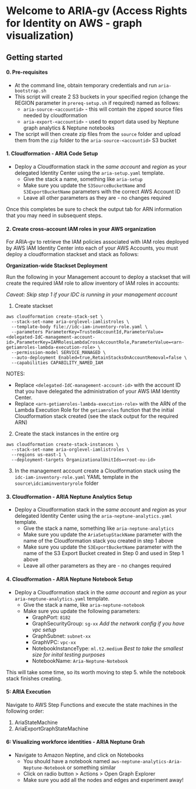 # Welcome to ARIA-gv (Access Rights for Identity on AWS - graph visualization)

## Getting started

#### 0. Pre-requisites

* At the command line, obtain temporary credentials and run `aria-bootstrap.sh`
* This script will create 2 S3 buckets in your specified region (change the REGION parameter in `prereq-setup.sh` if required) named as follows:
    * `aria-source-<accountid>` - this will contain the zipped source files needed by cloudformation
    * `aria-export-<accountid>` - used to export data used by Neptune graph analytics & Neptune notebooks
* The script will then create zip files from the `source` folder and upload them from the `zip` folder to the `aria-source-<accountid>` S3 bucket

#### 1. Cloudformation - ARIA Code Setup

* Deploy a Cloudformation stack in the *same account* and *region* as your delegated Identity Center using the `aria-setup.yaml` template.
  * Give the stack a name, something like `aria-setup`
  * Make sure you update the `S3SourceBucketName` and `S3ExportBucketName` parameters with the correct AWS Account ID
  * Leave all other parameters as they are - no changes required
  
Once this completes be sure to check the output tab for ARN information that you may need in subsequent steps.

#### 2. Create cross-account IAM roles in your AWS organization

For ARIA-gv to retrieve the IAM policies associated with IAM roles deployed by AWS IAM Identity Center into each of your AWS Accounts, you must deploy a cloudformation stackset and stack as follows:

__Organization-wide Stackset Deployment__

Run the following in your Management account to deploy a stackset that will create the required IAM role to allow inventory of IAM roles in accounts:

*Caveat: Skip step 1 if your IDC is running in your management account*

1. Create stackset
 
```
aws cloudformation create-stack-set \
  --stack-set-name aria-orglevel-iamlistroles \
  --template-body file://idc-iam-inventory-role.yaml \
  --parameters ParameterKey=TrustedAccountId,ParameterValue=<delegated-IdC-management-account-id>,ParameterKey=IAMRolesLambdaCrossAccountRole,ParameterValue=<arn-getiamroles-lambda-execution-role> \
  --permission-model SERVICE_MANAGED \
  --auto-deployment Enabled=true,RetainStacksOnAccountRemoval=false \
  --capabilities CAPABILITY_NAMED_IAM
```

NOTES:
* Replace `<delegated-IdC-management-account-id>` with the account ID that you have delegated the administration of your AWS IAM Identity Center.
* Replace `<arn-getiamroles-lambda-execution-role>` with the ARN of the Lambda Execution Role for the `getiamroles` function that the initial Cloudformation stack created (see the stack output for the required ARN)
  
2. Create the stack instances in the entire org

```
aws cloudformation create-stack-instances \
  --stack-set-name aria-orglevel-iamlistroles \
  --regions us-east-1 \
  --deployment-targets OrganizationalUnitIds=<root-ou-id>
```

3. In the management account create a Cloudformation stack using the `idc-iam-inventory-role.yaml` YAML template in the `source\idciaminventoryrole` folder

#### 3. Cloudformation - ARIA Neptune Analytics Setup

* Deploy a Cloudformation stack in the *same account* and *region* as your delegated Identity Center using the `aria-neptune-analytics.yaml` template.
  * Give the stack a name, something like `aria-neptune-analytics`
  * Make sure you update the `AriaSetupStackName` parameter with the name of the Cloudformation stack you created in step 1 above
  * Make sure you update the `S3ExportBucketName` parameter with the name of the S3 Export Bucket created in Step 0 and used in Step 1 above
  * Leave all other parameters as they are - no changes required


#### 4. Cloudformation - ARIA Neptune Notebook Setup

* Deploy a Cloudformation stack in the *same account* and *region* as your `aria-neptune-analytics.yaml` template.
  * Give the stack a name, like `aria-neptune-notebook`
  * Make sure you update the following parameters:
    * GraphPort: `8182`
    * GraphSecurityGroup: `sg-xx` *Add the network config if you have vpc setup*
    * GraphSubnet: `subnet-xx`
    * GraphVPC: `vpc-xx`
    * NotebookInstanceType: `ml.t2.medium` *Best to take the smallest size for inital testing purposes*
    * NotebookName: `Aria-Neptune-Notebook`

This will take some time, so its worth moving to step 5. while the notebook stack finishes creating. 

#### 5: ARIA Execution 

Navigate to AWS Step Functions and execute the state machines in the following order:

1. AriaStateMachine
2. AriaExportGraphStateMachine


#### 6: Visualizing workforce identities - ARIA Neptune Grah

* Navigate to Amazon Neptine, and click on Notebooks
  * You should have a notebook named `aws-neptune-analytics-Aria-Neptune-Notebook` or something similar
  * Click on radio button > Actions > Open Graph Explorer
  * Make sure you add all the nodes and edges and experiment away! 


